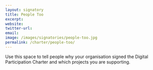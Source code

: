 ```yaml
---
layout: signatory
title: People Too
excerpt: 
website: 
twitter-url: 
email: 
image: /images/signatories/people-too.jpg
permalink: /charter/people-too/
---
```


Use this space to tell people why your organisation signed the Digital Participation Charter and which projects you are supporting.